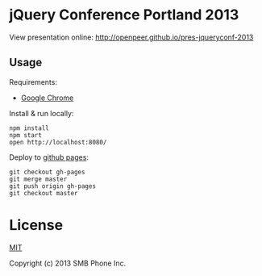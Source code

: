 jQuery Conference Portland 2013
===============================

View presentation online: http://openpeer.github.io/pres-jqueryconf-2013

Usage
-----

Requirements:

  * [Google Chrome](https://www.google.com/chrome/)

Install & run locally:

    npm install
    npm start
    open http://localhost:8080/

Deploy to [github pages](http://pages.github.com/):

    git checkout gh-pages
    git merge master
    git push origin gh-pages
    git checkout master

License
=======

[MIT](http://opensource.org/licenses/MIT)

Copyright (c) 2013 SMB Phone Inc. 
